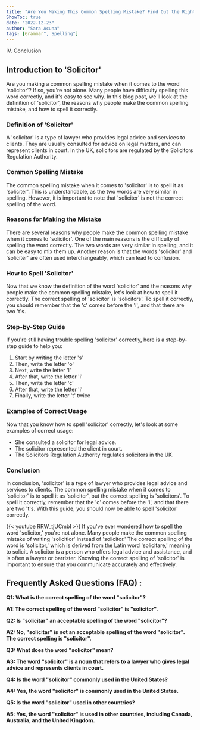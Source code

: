 ```yaml
---
title: "Are You Making This Common Spelling Mistake? Find Out the Right Way to Spell 'Solicitor' Now!"
ShowToc: true 
date: "2022-12-23"
author: "Sara Acuna" 
tags: [Grammar", Spelling"]
---
```

IV. Conclusion

## Introduction to 'Solicitor'

Are you making a common spelling mistake when it comes to the word 'solicitor'? If so, you're not alone. Many people have difficulty spelling this word correctly, and it's easy to see why. In this blog post, we'll look at the definition of 'solicitor', the reasons why people make the common spelling mistake, and how to spell it correctly.

### Definition of 'Solicitor'

A 'solicitor' is a type of lawyer who provides legal advice and services to clients. They are usually consulted for advice on legal matters, and can represent clients in court. In the UK, solicitors are regulated by the Solicitors Regulation Authority.

### Common Spelling Mistake

The common spelling mistake when it comes to 'solicitor' is to spell it as 'soliciter'. This is understandable, as the two words are very similar in spelling. However, it is important to note that 'soliciter' is not the correct spelling of the word.

### Reasons for Making the Mistake

There are several reasons why people make the common spelling mistake when it comes to 'solicitor'. One of the main reasons is the difficulty of spelling the word correctly. The two words are very similar in spelling, and it can be easy to mix them up. Another reason is that the words 'solicitor' and 'soliciter' are often used interchangeably, which can lead to confusion.

### How to Spell 'Solicitor'

Now that we know the definition of the word 'solicitor' and the reasons why people make the common spelling mistake, let's look at how to spell it correctly. The correct spelling of 'solicitor' is 'solicitors'. To spell it correctly, you should remember that the 'c' comes before the 'i', and that there are two 't's.

### Step-by-Step Guide

If you're still having trouble spelling 'solicitor' correctly, here is a step-by-step guide to help you:

1. Start by writing the letter 's'
2. Then, write the letter 'o'
3. Next, write the letter 'l'
4. After that, write the letter 'i'
5. Then, write the letter 'c'
6. After that, write the letter 'i'
7. Finally, write the letter 't' twice

### Examples of Correct Usage

Now that you know how to spell 'solicitor' correctly, let's look at some examples of correct usage:

- She consulted a solicitor for legal advice.
- The solicitor represented the client in court.
- The Solicitors Regulation Authority regulates solicitors in the UK.

### Conclusion

In conclusion, 'solicitor' is a type of lawyer who provides legal advice and services to clients. The common spelling mistake when it comes to 'solicitor' is to spell it as 'soliciter', but the correct spelling is 'solicitors'. To spell it correctly, remember that the 'c' comes before the 'i', and that there are two 't's. With this guide, you should now be able to spell 'solicitor' correctly.

{{< youtube RRW_tjUCmbI >}} 
If you've ever wondered how to spell the word 'solicitor,' you're not alone. Many people make the common spelling mistake of writing 'solicitior' instead of 'solicitor.' The correct spelling of the word is 'solicitor,' which is derived from the Latin word 'solicitare,' meaning to solicit. A solicitor is a person who offers legal advice and assistance, and is often a lawyer or barrister. Knowing the correct spelling of 'solicitor' is important to ensure that you communicate accurately and effectively.

## Frequently Asked Questions (FAQ) :
**Q1: What is the correct spelling of the word "solicitor"?**

**A1: The correct spelling of the word "solicitor" is "solicitor".**

**Q2: Is "solicitar" an acceptable spelling of the word "solicitor"?**

**A2: No, "solicitar" is not an acceptable spelling of the word "solicitor". The correct spelling is "solicitor".**

**Q3: What does the word "solicitor" mean?**

**A3: The word "solicitor" is a noun that refers to a lawyer who gives legal advice and represents clients in court.**

**Q4: Is the word "solicitor" commonly used in the United States?**

**A4: Yes, the word "solicitor" is commonly used in the United States.**

**Q5: Is the word "solicitor" used in other countries?**

**A5: Yes, the word "solicitor" is used in other countries, including Canada, Australia, and the United Kingdom.**





